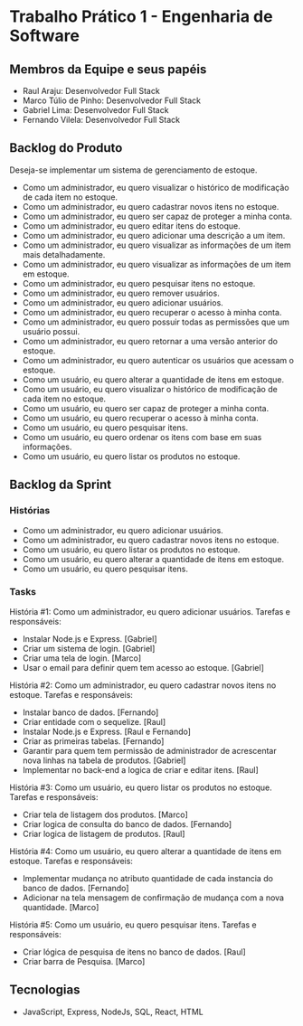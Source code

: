 # Trabalho Prático 1 - Engenharia de Software

## Membros da Equipe e seus papéis
- Raul Araju: Desenvolvedor Full Stack
- Marco Túlio de Pinho: Desenvolvedor Full Stack
- Gabriel Lima: Desenvolvedor Full Stack
- Fernando Vilela: Desenvolvedor Full Stack

## Backlog do Produto
Deseja-se implementar um sistema de gerenciamento de estoque.
- Como um administrador, eu quero visualizar o histórico de modificação de cada item no estoque.
- Como um administrador, eu quero cadastrar novos itens no estoque.
- Como um administrador, eu quero ser capaz de proteger a minha conta.
- Como um administrador, eu quero editar itens do estoque.
- Como um administrador, eu quero adicionar uma descrição a um item.
- Como um administrador, eu quero visualizar as informações de um item mais detalhadamente.
- Como um administrador, eu quero visualizar as informações de um item em estoque.
- Como um administrador, eu quero pesquisar itens no estoque.
- Como um administrador, eu quero remover usuários.
- Como um administrador, eu quero adicionar usuários. 
- Como um administrador, eu quero recuperar o acesso à minha conta.
- Como um administrador, eu quero possuir todas as permissões que um usuário possui.
- Como um administrador, eu quero retornar a uma versão anterior do estoque.
- Como um administrador, eu quero autenticar os usuários que acessam o estoque.
- Como um usuário, eu quero alterar a quantidade de itens em estoque.
- Como um usuário, eu quero visualizar o histórico de modificação de cada item no estoque.
- Como um usuário, eu quero ser capaz de proteger a minha conta.
- Como um usuário, eu quero recuperar o acesso à minha conta.
- Como um usuário, eu quero pesquisar itens.
- Como um usuário, eu quero ordenar os itens com base em suas informações.
- Como um usuário, eu quero listar os produtos no estoque.

## Backlog da Sprint 
### Histórias
- Como um administrador, eu quero adicionar usuários. 
- Como um administrador, eu quero cadastrar novos itens no estoque.
- Como um usuário, eu quero listar os produtos no estoque.
- Como um usuário, eu quero alterar a quantidade de itens em estoque.
- Como um usuário, eu quero pesquisar itens.
### Tasks
História #1: Como um administrador, eu quero adicionar usuários. 
Tarefas e responsáveis:
- Instalar Node.js e Express. [Gabriel]
- Criar um sistema de login. [Gabriel]
- Criar uma tela de login. [Marco]
- Usar o email para definir quem tem acesso ao estoque. [Gabriel]

História #2: Como um administrador, eu quero cadastrar novos itens no estoque.
Tarefas e responsáveis:
- Instalar banco de dados. [Fernando]
- Criar entidade com o sequelize. [Raul]
- Instalar Node.js e Express. [Raul e Fernando]
- Criar as primeiras tabelas. [Fernando]
- Garantir para quem tem permissão de administrador de acrescentar nova linhas na tabela de produtos. [Gabriel]
- Implementar no back-end a logica de criar e editar itens. [Raul]

História #3: Como um usuário, eu quero listar os produtos no estoque.
Tarefas e responsáveis:
- Criar tela de listagem dos produtos. [Marco]
- Criar logica de consulta do banco de dados. [Fernando]
- Criar logica de listagem de produtos. [Raul]

História #4: Como um usuário, eu quero alterar a quantidade de itens em estoque.
Tarefas e responsáveis:
- Implementar mudança no atributo quantidade de cada instancia do banco de dados. [Fernando]
- Adicionar na tela mensagem de confirmação de mudança com a nova quantidade. [Marco]

História #5: Como um usuário, eu quero pesquisar itens.
Tarefas e responsáveis:
- Criar lógica de pesquisa de itens no banco de dados. [Raul]
- Criar barra de Pesquisa. [Marco]

## Tecnologias
- JavaScript, Express, NodeJs, SQL, React, HTML 
